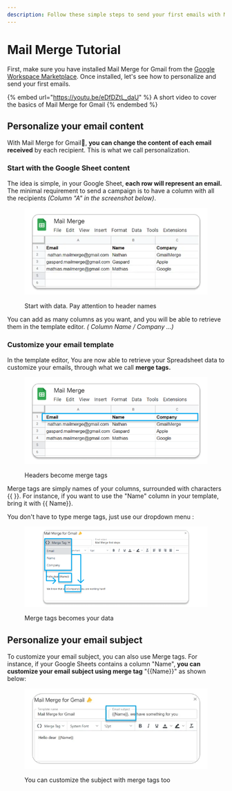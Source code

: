 ```yaml
---
description: Follow these simple steps to send your first emails with Mail Merge.
---
```


# Mail Merge Tutorial

First, make sure you have installed Mail Merge for Gmail from the [Google Workspace Marketplace](https://workspace.google.com/marketplace/app/mail\_merge\_for\_gmail\_how/57033717989). Once installed, let's see how to personalize and send your first emails.

{% embed url="https://youtu.be/eDfDZtL_daU" %}
A short video to cover the basics of Mail Merge for Gmail
{% endembed %}

## Personalize your email content

With Mail Merge for Gmail📣, **you can change the content of each email received** by each recipient. This is what we call personalization.

### Start with the Google Sheet content

The idea is simple, in your Google Sheet, **each row will represent an email.** The minimal requirement to send a campaign is to have a column with all the recipients _(Column "A" in the screenshot below)_.

<figure><img src="../.gitbook/assets/start with data" alt="Start with data. Pay attention to headers names"><figcaption><p>Start with data. Pay attention to header names</p></figcaption></figure>

You can add as many columns as you want, and you will be able to retrieve them in the template editor. _( Column Name / Company ...)_

### Customize your email template

In the template editor, You are now able to retrieve your Spreadsheet data to customize your emails, through what we call **merge tags.**

<figure><img src="../.gitbook/assets/highlight mergetag (1) (1).png" alt="Headers become merge tags"><figcaption><p>Headers become merge tags</p></figcaption></figure>

Merge tags are simply names of your columns, surrounded with characters \{{ \}}. For instance, if you want to use the "Name" column in your template, bring it with \{{ Name\}}.

You don't have to type merge tags, just use our dropdown menu :

<figure><img src="../.gitbook/assets/use mergetag (3).png" alt="Merge tags becomes your data"><figcaption><p>Merge tags becomes your data</p></figcaption></figure>

## Personalize your email subject

To customize your email subject, you can also use Merge tags. For instance, if your Google Sheets contains a column "Name", **you can customize your email subject using merge tag** "\{{Name\}}" as shown below:

<figure><img src="../.gitbook/assets/spaces_tBoQpQrzJViUHu4Cv5ai_uploads_hvASE2iGp4kbzRqvnfgA_subject (1) (1).webp" alt="You can customize the subject with merge tags too"><figcaption><p>You can customize the subject with merge tags too</p></figcaption></figure>

